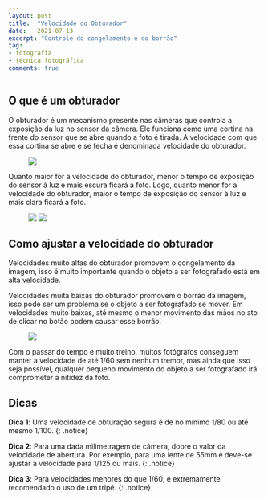 ```yaml
---
layout: post
title:  "Velocidade do Obturador"
date:   2021-07-13
excerpt: "Controle do congelamento e do borrão"
tag:
- fotografia
- técnica fotográfica
comments: true
---
```

## O que é um obturador
O obturador é um mecanismo presente nas câmeras que controla a exposição da luz no sensor da câmera. Ele funciona como uma cortina na frente do sensor que se abre quando a foto é tirada. A velocidade com que essa cortina se abre e se fecha é denominada velocidade do obturador.

<figure>
	<img src="https://i.imgur.com/uOTpLbt.jpg">
</figure>

Quanto maior for a velocidade do obturador, menor o tempo de exposição do sensor à luz e mais escura ficará a foto. Logo, quanto menor for a velocidade do obturador, maior o tempo de exposição do sensor à luz e mais clara ficará a foto.

<figure class="half">
    <img src="https://i.imgur.com/eror73i.png">
    <img src="https://i.imgur.com/s5SCyn7.png">
</figure>

## Como ajustar a velocidade do obturador
Velocidades muito altas do obturador promovem o congelamento da imagem, isso é muito importante quando o objeto a ser fotografado está em alta velocidade.

Velocidades muita baixas do obturador promovem o borrão da imagem, isso pode ser um problema se o objeto a ser fotografado se mover. Em velocidades muito baixas, até mesmo o menor movimento das mãos no ato de clicar no botão podem causar esse borrão.

<figure>
	<img src="https://i.imgur.com/7rZm1ao.png">
</figure>

Com o passar do tempo e muito treino, muitos fotógrafos conseguem manter a velocidade de até 1/60 sem nenhum tremor, mas ainda que isso seja possível, qualquer pequeno movimento do objeto a ser fotografado irá comprometer a nitidez da foto.

## Dicas  
**Dica 1**: Uma velocidade de obturação segura é de no mínimo 1/80 ou até mesmo 1/100.
{: .notice}

**Dica 2**: Para uma dada milimetragem de câmera, dobre o valor da velocidade de abertura. Por exemplo, para uma lente de 55mm é deve-se ajustar a velocidade para 1/125 ou mais.
{: .notice}

**Dica 3**: Para velocidades menores do que 1/60, é extremamente recomendado o uso de um tripé.
{: .notice}
